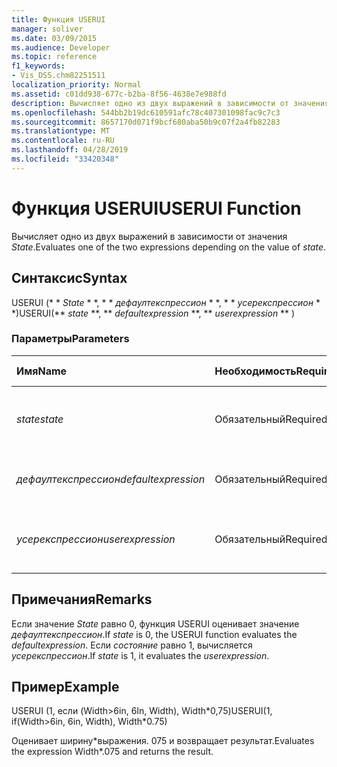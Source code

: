 ```yaml
---
title: Функция USERUI
manager: soliver
ms.date: 03/09/2015
ms.audience: Developer
ms.topic: reference
f1_keywords:
- Vis_DSS.chm82251511
localization_priority: Normal
ms.assetid: c01dd938-677c-b2ba-8f56-4638e7e988fd
description: Вычисляет одно из двух выражений в зависимости от значения State.
ms.openlocfilehash: 544bb2b19dc610591afc78c407301098fac9c7c3
ms.sourcegitcommit: 8657170d071f9bcf680aba50b9c07f2a4fb82283
ms.translationtype: MT
ms.contentlocale: ru-RU
ms.lasthandoff: 04/28/2019
ms.locfileid: "33420348"
---
```

# <a name="userui-function"></a><span data-ttu-id="b2b76-103">Функция USERUI</span><span class="sxs-lookup"><span data-stu-id="b2b76-103">USERUI Function</span></span>

<span data-ttu-id="b2b76-104">Вычисляет одно из двух выражений в зависимости от значения _State_.</span><span class="sxs-lookup"><span data-stu-id="b2b76-104">Evaluates one of the two expressions depending on the value of  _state_.</span></span>
  
## <a name="syntax"></a><span data-ttu-id="b2b76-105">Синтаксис</span><span class="sxs-lookup"><span data-stu-id="b2b76-105">Syntax</span></span>

<span data-ttu-id="b2b76-106">USERUI (\* \* *State* \* \*, \* \* *дефаултекспрессион* \* \*, \* \* *усерекспрессион* \* \*)</span><span class="sxs-lookup"><span data-stu-id="b2b76-106">USERUI(\*\* *state* \*\*, \*\* *defaultexpression* \*\*, \*\* *userexpression* \*\* )</span></span> 
  
### <a name="parameters"></a><span data-ttu-id="b2b76-107">Параметры</span><span class="sxs-lookup"><span data-stu-id="b2b76-107">Parameters</span></span>

|<span data-ttu-id="b2b76-108">**Имя**</span><span class="sxs-lookup"><span data-stu-id="b2b76-108">**Name**</span></span>|<span data-ttu-id="b2b76-109">**Необходимость**</span><span class="sxs-lookup"><span data-stu-id="b2b76-109">**Required/Optional**</span></span>|<span data-ttu-id="b2b76-110">**Тип данных**</span><span class="sxs-lookup"><span data-stu-id="b2b76-110">**Data Type**</span></span>|<span data-ttu-id="b2b76-111">**Описание**</span><span class="sxs-lookup"><span data-stu-id="b2b76-111">**Description**</span></span>|
|:-----|:-----|:-----|:-----|
| <span data-ttu-id="b2b76-112">_state_</span><span class="sxs-lookup"><span data-stu-id="b2b76-112">_state_</span></span> <br/> |<span data-ttu-id="b2b76-113">Обязательный</span><span class="sxs-lookup"><span data-stu-id="b2b76-113">Required</span></span>  <br/> |<span data-ttu-id="b2b76-114">**Логический**</span><span class="sxs-lookup"><span data-stu-id="b2b76-114">**Boolean**</span></span> <br/> |<span data-ttu-id="b2b76-115">Определяет, какое выражение следует вычислить.</span><span class="sxs-lookup"><span data-stu-id="b2b76-115">Determines which expression to evaluate.</span></span>  <br/> |
| <span data-ttu-id="b2b76-116">_дефаултекспрессион_</span><span class="sxs-lookup"><span data-stu-id="b2b76-116">_defaultexpression_</span></span> <br/> |<span data-ttu-id="b2b76-117">Обязательный</span><span class="sxs-lookup"><span data-stu-id="b2b76-117">Required</span></span>  <br/> |<span data-ttu-id="b2b76-118">**String**</span><span class="sxs-lookup"><span data-stu-id="b2b76-118">**String**</span></span> <br/> |<span data-ttu-id="b2b76-119">Выражение, используемое по умолчанию.</span><span class="sxs-lookup"><span data-stu-id="b2b76-119">The default expression.</span></span>  <br/> |
| <span data-ttu-id="b2b76-120">_усерекспрессион_</span><span class="sxs-lookup"><span data-stu-id="b2b76-120">_userexpression_</span></span> <br/> |<span data-ttu-id="b2b76-121">Обязательный</span><span class="sxs-lookup"><span data-stu-id="b2b76-121">Required</span></span>  <br/> |<span data-ttu-id="b2b76-122">**String**</span><span class="sxs-lookup"><span data-stu-id="b2b76-122">**String**</span></span> <br/> |<span data-ttu-id="b2b76-123">Выражение, предоставленное пользователем.</span><span class="sxs-lookup"><span data-stu-id="b2b76-123">An expression supplied by the user.</span></span>  <br/> |
   
## <a name="remarks"></a><span data-ttu-id="b2b76-124">Примечания</span><span class="sxs-lookup"><span data-stu-id="b2b76-124">Remarks</span></span>

<span data-ttu-id="b2b76-125">Если значение _State_ равно 0, функция USERUI оценивает значение _дефаултекспрессион_.</span><span class="sxs-lookup"><span data-stu-id="b2b76-125">If  _state_ is 0, the USERUI function evaluates the  _defaultexpression_.</span></span> <span data-ttu-id="b2b76-126">Если _состояние_ равно 1, вычисляется _усерекспрессион_.</span><span class="sxs-lookup"><span data-stu-id="b2b76-126">If  _state_ is 1, it evaluates the  _userexpression_.</span></span>
  
## <a name="example"></a><span data-ttu-id="b2b76-127">Пример</span><span class="sxs-lookup"><span data-stu-id="b2b76-127">Example</span></span>

<span data-ttu-id="b2b76-128">USERUI (1, если (Width\>6in, 6In, Width), Width\*0,75)</span><span class="sxs-lookup"><span data-stu-id="b2b76-128">USERUI(1, if(Width\>6in, 6in, Width), Width\*0.75)</span></span> 
  
<span data-ttu-id="b2b76-129">Оценивает ширину\*выражения. 075 и возвращает результат.</span><span class="sxs-lookup"><span data-stu-id="b2b76-129">Evaluates the expression Width\*.075 and returns the result.</span></span> 
  

